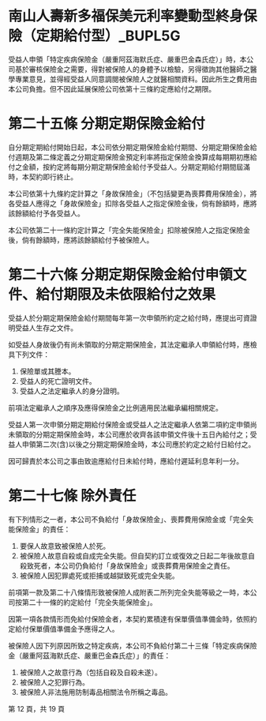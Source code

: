 # 南山人壽新多福保美元利率變動型終身保險（定期給付型）_BUPL5G

受益人申領「特定疾病保險金（嚴重阿茲海默氏症、嚴重巴金森氏症）」時，本公司基於審核保險金之需要，得對被保險人的身體予以檢驗，另得徵詢其他醫師之醫學專業意見，並得經受益人同意調閱被保險人之就醫相關資料。因此所生之費用由本公司負擔。但不因此延展保險公司依第十三條約定應給付之期限。

# 第二十五條   分期定期保險金給付

自分期定期給付開始日起，本公司依分期定期保險金給付期間、分期定期保險金給付週期及第二條定義之分期定期保險金預定利率將指定保險金換算成每期期初應給付之金額，按約定將每期分期定期保險金給付予受益人。分期定期給付期間屆滿時，本契約即行終止。

本公司依第十九條約定計算之「身故保險金」（不包括變更為喪葬費用保險金），將各受益人應得之「身故保險金」扣除各受益人之指定保險金後，倘有餘額時，應將該餘額給付予各受益人。

本公司依第二十一條約定計算之「完全失能保險金」扣除被保險人之指定保險金後，倘有餘額時，應將該餘額給付予被保險人。

# 第二十六條   分期定期保險金給付申領文件、給付期限及未依限給付之效果

受益人於分期定期保險金給付期間每年第一次申領所約定之給付時，應提出可資證明受益人生存之文件。

如受益人身故後仍有尚未領取的分期定期保險金，其法定繼承人申領給付時，應檢具下列文件：

1. 保險單或其謄本。
2. 受益人的死亡證明文件。
3. 受益人之法定繼承人的身分證明。

前項法定繼承人之順序及應得保險金之比例適用民法繼承編相關規定。

受益人第一次申領分期定期給付保險金或受益人之法定繼承人依第二項約定申領尚未領取的分期定期保險金時，本公司應於收齊各該申領文件後十五日內給付之；受益人申領第二次(含)以後之分期定期保險金時，本公司應於約定之給付日給付之。

因可歸責於本公司之事由致逾應給付日未給付時，應給付遲延利息年利一分。

# 第二十七條   除外責任

有下列情形之一者，本公司不負給付「身故保險金」、喪葬費用保險金或「完全失能保險金」的責任：

1. 要保人故意致被保險人於死。
2. 被保險人故意自殺或自成完全失能。但自契約訂立或復效之日起二年後故意自殺致死者，本公司仍負給付「身故保險金」或喪葬費用保險金之責任。
3. 被保險人因犯罪處死或拒捕或越獄致死或完全失能。

前項第一款及第二十八條情形致被保險人成附表二所列完全失能等級之一時，本公司按第二十一條的約定給付「完全失能保險金」。

因第一項各款情形而免給付保險金者，本契約累積達有保單價值準備金時，依照約定給付保單價值準備金予應得之人。

被保險人因下列原因所致之特定疾病，本公司不負給付第二十三條「特定疾病保險金（嚴重阿茲海默氏症、嚴重巴金森氏症）」的責任：

1. 被保險人之故意行為（包括自殺及自殺未遂）。
2. 被保險人之犯罪行為。
3. 被保險人非法施用防制毒品相關法令所稱之毒品。

第 12 頁，共 19 頁